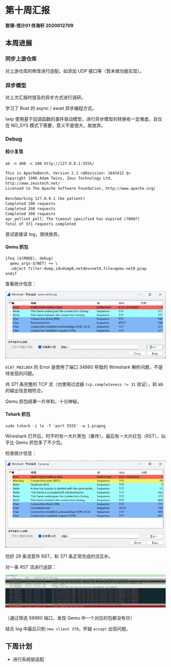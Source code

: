 # 第十周汇报

**致理-信计01  佟海轩 2020012709**

## 本周进展

### 同步上游仓库

对上游仓库的修改进行适配，如添加 UDP 接口等（暂未做功能实现）。

### 异步模型

对上次汇报时提及的异步方式进行调研。

学习了 Rust 的 async / await 异步编程方式。

lwip 使用基于回调函数的事件驱动模型，进行异步模型的转换有一定难度，且仅在 NO_SYS 模式下需要，意义不是很大，故放弃。

### Debug

#### 较小复现

`ab -n 400 -c 100 http://127.0.0.1:5555/`

```
This is ApacheBench, Version 2.3 <$Revision: 1843412 $>
Copyright 1996 Adam Twiss, Zeus Technology Ltd, http://www.zeustech.net/
Licensed to The Apache Software Foundation, http://www.apache.org/

Benchmarking 127.0.0.1 (be patient)
Completed 100 requests
Completed 200 requests
Completed 300 requests
apr_pollset_poll: The timeout specified has expired (70007)
Total of 371 requests completed
```

尝试直接读 log，很快放弃。

#### Qemu 抓包

```
ifeq ($(MODE), debug)
  qemu_args-$(NET) += \
  -object filter-dump,id=dump0,netdev=net0,file=qemu-net0.pcap
endif
```

查看统计信息：

![](./pic/week10_debug1.png)

`ECAT_MAILBOX` 的 Error 是使用了端口 34980 导致的 Wireshark 解析问题，不是待发现的问题。

共 371 条完整的 TCP 流（也使用过滤器 `tcp.completeness != 31` 验证），和 ab 的输出信息相符合。

Qemu 抓包结果一片祥和，十分神秘。

#### Tshark 抓包

`sudo tshark -i lo -f 'port 5555' -w 1.pcapng`

Wireshark 打开后，时不时有一大片黑包（重传），最后有一大片红包（RST），似乎比 Qemu 抓包多了不少包。

检查统计信息：

![](./pic/week10_debug2.png)

恰好 29 条流意外 RST，和 371 条正常完成的流互补。

对一条 RST 流进行追踪：

![](./pic/week10_debug3.png)

（通过筛选 59980 端口，发现 Qemu 中一个对应的包都没有😓）

结合 log 中最后只到 `new client 370`，怀疑 `accept` 出现问题。


## 下周计划

- 进行系统层适配
